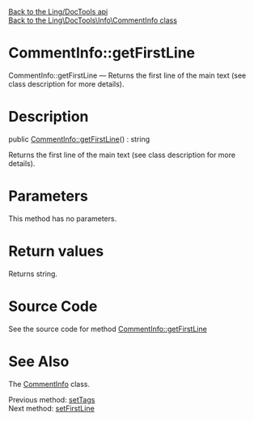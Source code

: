 [Back to the Ling/DocTools api](https://github.com/lingtalfi/DocTools/blob/master/doc/api/Ling/DocTools.md)<br>
[Back to the Ling\DocTools\Info\CommentInfo class](https://github.com/lingtalfi/DocTools/blob/master/doc/api/Ling/DocTools/Info/CommentInfo.md)


CommentInfo::getFirstLine
================



CommentInfo::getFirstLine — Returns the first line of the main text (see class description for more details).




Description
================


public [CommentInfo::getFirstLine](https://github.com/lingtalfi/DocTools/blob/master/doc/api/Ling/DocTools/Info/CommentInfo/getFirstLine.md)() : string




Returns the first line of the main text (see class description for more details).




Parameters
================

This method has no parameters.


Return values
================

Returns string.








Source Code
===========
See the source code for method [CommentInfo::getFirstLine](https://github.com/lingtalfi/DocTools/blob/master/Info/CommentInfo.php#L294-L297)


See Also
================

The [CommentInfo](https://github.com/lingtalfi/DocTools/blob/master/doc/api/Ling/DocTools/Info/CommentInfo.md) class.

Previous method: [setTags](https://github.com/lingtalfi/DocTools/blob/master/doc/api/Ling/DocTools/Info/CommentInfo/setTags.md)<br>Next method: [setFirstLine](https://github.com/lingtalfi/DocTools/blob/master/doc/api/Ling/DocTools/Info/CommentInfo/setFirstLine.md)<br>

